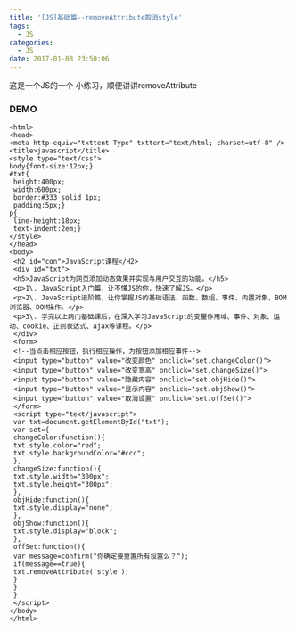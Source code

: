 ```yaml
---
title: '[JS]基础篇--removeAttribute取消style'
tags:
  - JS
categories:
  - JS
date: 2017-01-08 23:50:06
---
```


这是一个JS的一个 小练习，顺便讲讲removeAttribute

### DEMO

	<html>
	<head>
	<meta http-equiv="txttent-Type" txttent="text/html; charset=utf-8" />
	<title>javascript</title>
	<style type="text/css">
	body{font-size:12px;}
	#txt{
	 height:400px;
	 width:600px;
	 border:#333 solid 1px;
	 padding:5px;}
	p{
	 line-height:18px;
	 text-indent:2em;}
	</style>
	</head>
	<body>
	 <h2 id="con">JavaScript课程</H2>
	 <div id="txt"> 
	 <h5>JavaScript为网页添加动态效果并实现与用户交互的功能。</h5>
	 <p>1\. JavaScript入门篇，让不懂JS的你，快速了解JS。</p>
	 <p>2\. JavaScript进阶篇，让你掌握JS的基础语法、函数、数组、事件、内置对象、BOM浏览器、DOM操作。</p>
	 <p>3\. 学完以上两门基础课后，在深入学习JavaScript的变量作用域、事件、对象、运动、cookie、正则表达式、ajax等课程。</p>
	 </div>
	 <form>
	 <!--当点击相应按钮，执行相应操作，为按钮添加相应事件-->
	 <input type="button" value="改变颜色" onclick="set.changeColor()"> 
	 <input type="button" value="改变宽高" onclick="set.changeSize()">
	 <input type="button" value="隐藏内容" onclick="set.objHide()">
	 <input type="button" value="显示内容" onclick="set.objShow()">
	 <input type="button" value="取消设置" onclick="set.offSet()">
	 </form>
	 <script type="text/javascript">
	 var txt=document.getElementById("txt");
	 var set={
	 changeColor:function(){
	 txt.style.color="red";
	 txt.style.backgroundColor="#ccc";
	 },
	 changeSize:function(){
	 txt.style.width="300px";
	 txt.style.height="300px";
	 },
	 objHide:function(){
	 txt.style.display="none";
	 },
	 objShow:function(){
	 txt.style.display="block";
	 },
	 offSet:function(){
	 var message=confirm("你确定要重置所有设置么？");
	 if(message==true){
	 txt.removeAttribute('style');
	 }
	 }
	 }
	 </script>
	</body>
	</html>
